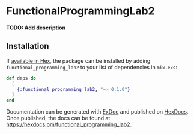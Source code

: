 # FunctionalProgrammingLab2

**TODO: Add description**

## Installation

If [available in Hex](https://hex.pm/docs/publish), the package can be installed
by adding `functional_programming_lab2` to your list of dependencies in `mix.exs`:

```elixir
def deps do
  [
    {:functional_programming_lab2, "~> 0.1.0"}
  ]
end
```

Documentation can be generated with [ExDoc](https://github.com/elixir-lang/ex_doc)
and published on [HexDocs](https://hexdocs.pm). Once published, the docs can
be found at <https://hexdocs.pm/functional_programming_lab2>.

